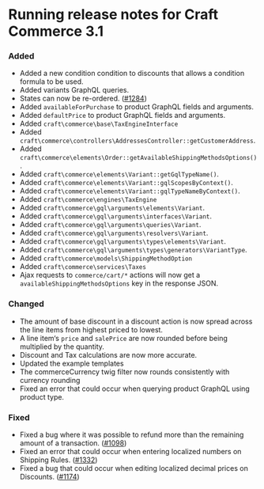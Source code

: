 # Running release notes for Craft Commerce 3.1

### Added
- Added a new condition condition to discounts that allows a condition formula to be used.
- Added variants GraphQL queries. 
- States can now be re-ordered. ([#1284](https://github.com/craftcms/commerce/issues/1284))
- Added `availableForPurchase` to product GraphQL fields and arguments.
- Added `defaultPrice` to product GraphQL fields and arguments.
- Added `craft\commerce\base\TaxEngineInterface`
- Added `craft\commerce\controllers\AddressesController::getCustomerAddress`.
- Added `craft\commerce\elements\Order::getAvailableShippingMethodsOptions()`.
- Added `craft\commerce\elements\Variant::getGqlTypeName()`.
- Added `craft\commerce\elements\Variant::gqlScopesByContext()`.
- Added `craft\commerce\elements\Variant::gqlTypeNameByContext()`.
- Added `craft\commerce\engines\TaxEngine`
- Added `craft\commerce\gql\arguments\elements\Variant`.
- Added `craft\commerce\gql\arguments\interfaces\Variant`.
- Added `craft\commerce\gql\arguments\queries\Variant`.
- Added `craft\commerce\gql\arguments\resolvers\Variant`.
- Added `craft\commerce\gql\arguments\types\elements\Variant`.
- Added `craft\commerce\gql\arguments\types\generators\VariantType`.
- Added `craft\commerce\models\ShippingMethodOption`
- Added `craft\commerce\services\Taxes`
- Ajax requests to `commerce/cart/*` actions will now get a `availableShippingMethodsOptions` key in the response JSON.

### Changed
- The amount of base discount in a discount action is now spread across the line items from highest priced to lowest.
- A line item‘s `price` and `salePrice` are now rounded before being multiplied by the quantity.
- Discount and Tax calculations are now more accurate.
- Updated the example templates
- The commerceCurrency twig filter now rounds consistently with currency rounding
- Fixed an error that could occur when querying product GraphQL using product type. 

### Fixed
- Fixed a bug where it was possible to refund more than the remaining amount of a transaction. ([#1098](https://github.com/craftcms/commerce/issues/1098))
- Fixed an error that could occur when entering localized numbers on Shipping Rules. ([#1332](https://github.com/craftcms/commerce/issues/1332))
- Fixed a bug that could occur when editing localized decimal prices on Discounts. ([#1174](https://github.com/craftcms/commerce/issues/1174))